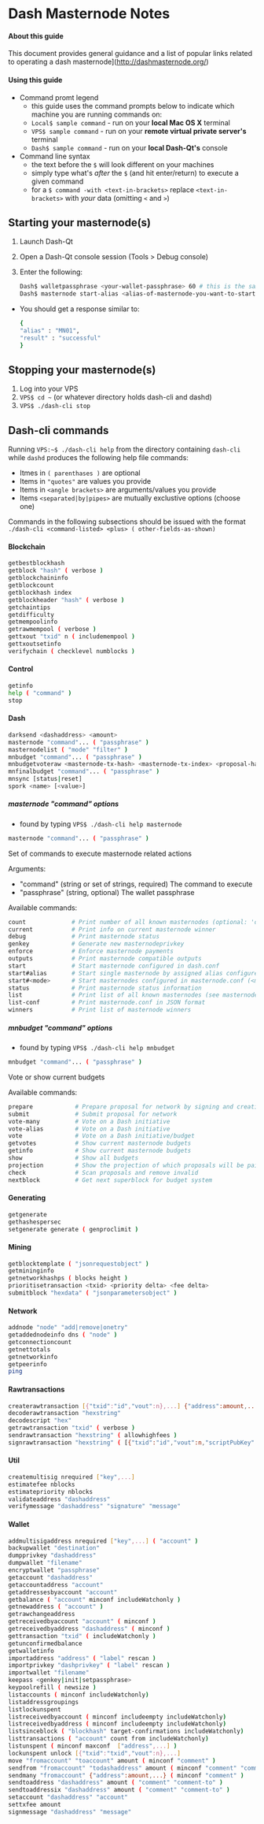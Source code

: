 # Dash Masternode Notes

#### About this guide
This document provides general guidance and a list of popular links related to operating a dash masternode](http://dashmasternode.org/)

#### Using this guide
* Command promt legend
  * this guide uses the command prompts below to indicate which machine you are running commands on:
  * `Local$ sample command` - run on your __local Mac OS X__ terminal
  * `VPS$ sample command` - run on your __remote virtual private server's__ terminal
  * `Dash$ sample command` - run on your __local Dash-Qt's__ console
* Command line syntax
  * the text before the `$` will look different on your machines
  * simply type what's *after* the `$` (and hit enter/return) to execute a given command
  * for a `$ command -with <text-in-brackets>` replace `<text-in-brackets>` with *your* data (omitting `<` and `>`)

## Starting your masternode(s)
1. Launch Dash-Qt
2. Open a Dash-Qt console session (Tools > Debug console)
3. Enter the following:

    ```sh
    Dash$ walletpassphrase <your-wallet-passphrase> 60 # this is the same password you created to encrypt your wallet
    Dash$ masternode start-alias <alias-of-masternode-you-want-to-start>
    ```
  * You should get a response similar to:

    ```sh
    {
    "alias" : "MN01",
    "result" : "successful"
    }
    ```

## Stopping your masternode(s)
1. Log into your VPS
2. `VPS$ cd ~` (or whatever directory holds dash-cli and dashd)
3. `VPS$ ./dash-cli stop`


## Dash-cli commands
Running `VPS:~$ ./dash-cli help` from the directory containing `dash-cli` while `dashd` produces the following help file commands:

* Itmes in `( parenthases )` are optional
* Items in `"quotes"` are values you provide
* Items in `<angle brackets>` are arguments/values you provide
* Items `<separated|by|pipes>` are mutually exclustive options (choose one)

Commands in the following subsections should be issued with the format `./dash-cli <command-listed> <plus> ( other-fields-as-shown)`

#### Blockchain
```sh
getbestblockhash
getblock "hash" ( verbose )
getblockchaininfo
getblockcount
getblockhash index
getblockheader "hash" ( verbose )
getchaintips
getdifficulty
getmempoolinfo
getrawmempool ( verbose )
gettxout "txid" n ( includemempool )
gettxoutsetinfo
verifychain ( checklevel numblocks )
```

#### Control
```sh
getinfo
help ( "command" )
stop
```

#### Dash
```sh
darksend <dashaddress> <amount>
masternode "command"... ( "passphrase" )
masternodelist ( "mode" "filter" )
mnbudget "command"... ( "passphrase" )
mnbudgetvoteraw <masternode-tx-hash> <masternode-tx-index> <proposal-hash> <yes|no> <time> <vote-sig>
mnfinalbudget "command"... ( "passphrase" )
mnsync [status|reset]
spork <name> [<value>]
```

##### masternode "command" options
* found by typing `VPS$ ./dash-cli help masternode`

```sh
masternode "command"... ( "passphrase" )
```

Set of commands to execute masternode related actions

Arguments:
* "command"        (string or set of strings, required) The command to execute
* "passphrase"     (string, optional) The wallet passphrase

Available commands:
```sh
count             # Print number of all known masternodes (optional: 'ds', 'enabled', 'all', 'qualify')
current           # Print info on current masternode winner
debug             # Print masternode status
genkey            # Generate new masternodeprivkey
enforce           # Enforce masternode payments
outputs           # Print masternode compatible outputs
start             # Start masternode configured in dash.conf
start#alias       # Start single masternode by assigned alias configured in masternode.conf
start#<mode>      # Start masternodes configured in masternode.conf (<mode>: 'all', 'missing', 'disabled')
status            # Print masternode status information
list              # Print list of all known masternodes (see masternodelist for more info)
list-conf         # Print masternode.conf in JSON format
winners           # Print list of masternode winners
```

##### mnbudget "command" options
* found by typing `VPS$ ./dash-cli help mnbudget`
```sh
mnbudget "command"... ( "passphrase" )
```

Vote or show current budgets

Available commands:
```sh
prepare            # Prepare proposal for network by signing and creating tx
submit             # Submit proposal for network
vote-many          # Vote on a Dash initiative
vote-alias         # Vote on a Dash initiative
vote               # Vote on a Dash initiative/budget
getvotes           # Show current masternode budgets
getinfo            # Show current masternode budgets
show               # Show all budgets
projection         # Show the projection of which proposals will be paid the next cycle
check              # Scan proposals and remove invalid
nextblock          # Get next superblock for budget system
```

#### Generating
```sh
getgenerate
gethashespersec
setgenerate generate ( genproclimit )
```

#### Mining
```sh
getblocktemplate ( "jsonrequestobject" )
getmininginfo
getnetworkhashps ( blocks height )
prioritisetransaction <txid> <priority delta> <fee delta>
submitblock "hexdata" ( "jsonparametersobject" )
```

#### Network
```sh
addnode "node" "add|remove|onetry"
getaddednodeinfo dns ( "node" )
getconnectioncount
getnettotals
getnetworkinfo
getpeerinfo
ping
```

#### Rawtransactions
```sh
createrawtransaction [{"txid":"id","vout":n},...] {"address":amount,...}
decoderawtransaction "hexstring"
decodescript "hex"
getrawtransaction "txid" ( verbose )
sendrawtransaction "hexstring" ( allowhighfees )
signrawtransaction "hexstring" ( [{"txid":"id","vout":n,"scriptPubKey":"hex","redeemScript":"hex"},...] ["privatekey1",...] sighashtype )
```

#### Util
```sh
createmultisig nrequired ["key",...]
estimatefee nblocks
estimatepriority nblocks
validateaddress "dashaddress"
verifymessage "dashaddress" "signature" "message"
```

#### Wallet
```sh
addmultisigaddress nrequired ["key",...] ( "account" )
backupwallet "destination"
dumpprivkey "dashaddress"
dumpwallet "filename"
encryptwallet "passphrase"
getaccount "dashaddress"
getaccountaddress "account"
getaddressesbyaccount "account"
getbalance ( "account" minconf includeWatchonly )
getnewaddress ( "account" )
getrawchangeaddress
getreceivedbyaccount "account" ( minconf )
getreceivedbyaddress "dashaddress" ( minconf )
gettransaction "txid" ( includeWatchonly )
getunconfirmedbalance
getwalletinfo
importaddress "address" ( "label" rescan )
importprivkey "dashprivkey" ( "label" rescan )
importwallet "filename"
keepass <genkey|init|setpassphrase>
keypoolrefill ( newsize )
listaccounts ( minconf includeWatchonly)
listaddressgroupings
listlockunspent
listreceivedbyaccount ( minconf includeempty includeWatchonly)
listreceivedbyaddress ( minconf includeempty includeWatchonly)
listsinceblock ( "blockhash" target-confirmations includeWatchonly)
listtransactions ( "account" count from includeWatchonly)
listunspent ( minconf maxconf  ["address",...] )
lockunspent unlock [{"txid":"txid","vout":n},...]
move "fromaccount" "toaccount" amount ( minconf "comment" )
sendfrom "fromaccount" "todashaddress" amount ( minconf "comment" "comment-to" )
sendmany "fromaccount" {"address":amount,...} ( minconf "comment" )
sendtoaddress "dashaddress" amount ( "comment" "comment-to" )
sendtoaddressix "dashaddress" amount ( "comment" "comment-to" )
setaccount "dashaddress" "account"
settxfee amount
signmessage "dashaddress" "message"
```
